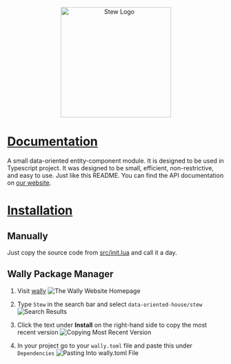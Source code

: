 <div style="width:100%; text-align:center;"><img src=".moonwave/static/SoupWhiteBlack.png" alt="Stew Logo" width="256"/></div>

# [Documentation](https://data-oriented-house.github.io/StewTS/)

A small data-oriented entity-component module. It is designed to be used in Typescript project. It was designed to be small, efficient, non-restrictive, and easy to use. Just like this README. You can find the API documentation on [our website](https://data-oriented-house.github.io/StewTS/).


# [Installation](https://data-oriented-house.github.io/StewTS/docs/Installation)

## Manually

Just copy the source code from [src/init.lua](src/init.lua) and call it a day.

## Wally Package Manager

1. Visit [wally](https://wally.run)
![The Wally Website Homepage](.moonwave/static/WallyStep1.png)

2. Type `Stew` in the search bar and select `data-oriented-house/stew`
![Search Results](.moonwave/static/WallyStep2.png)

3. Click the text under **Install** on the right-hand side to copy the most recent version
![Copying Most Recent Version](.moonwave/static/WallyStep3.png)

4. In your project go to your `wally.toml` file and paste this under `Dependencies`
![Pasting Into wally.toml File](.moonwave/static/WallyStep4.png)